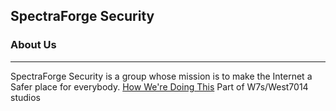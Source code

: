 ## SpectraForge Security
### About Us
---
SpectraForge Security is a group whose mission is to make the Internet a Safer place for everybody.
[How We're Doing This](https://example.com)
Part of W7s/West7014 studios
